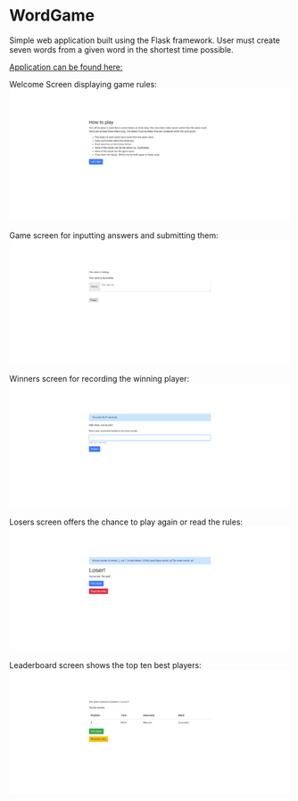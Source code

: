 # WordGame
Simple web application built using the Flask framework. User must create seven words from a given word in the shortest time possible.

[Application can be found here:](https://wordgame.pythonanywhere.com)

Welcome Screen displaying game rules:
![Alt text](screenshots/welcome.png?raw=true "Welcome Screen")

Game screen for inputting answers and submitting them:
![Alt text](screenshots/startgame.png?raw=true "Game Screen")

Winners screen for recording the winning player:
![Alt text](screenshots/winner.png?raw=true "Winners Screen")

Losers screen offers the chance to play again or read the rules:
![Alt text](screenshots/loser.png?raw=true "Winners Screen")

Leaderboard screen shows the top ten best players:
![Alt text](screenshots/leaderboard.png?raw=true "Leaderboard Screen")
